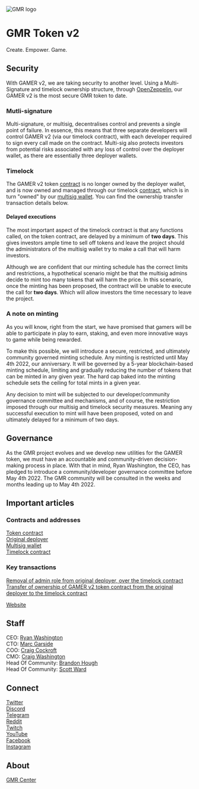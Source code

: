 ![GMR logo](https://avatars.githubusercontent.com/u/83946035?s=200&v=4)   

# GMR Token v2
Create. Empower. Game.

## Security
With GAMER v2, we are taking security to another level. Using a Multi-Signature and timelock ownership structure, through [OpenZeppelin](https://openzeppelin.com/defender), our GAMER v2 is the most secure GMR token to date.

### Mutli-signature
Multi-signature, or multisig, decentralises control and prevents a single point of failure. In essence, this means that three separate developers will control GAMER v2 (via our timelock contract), with each developer required to sign every call made on the contract. Multi-sig also protects investors from potential risks associated with any loss of control over the deployer wallet, as there are essentially three deployer wallets.

### Timelock
The GAMER v2 token [contract](https://bscscan.com/address/0xADCa52302e0a6c2d5D68EDCdB4Ac75DeB5466884) is no longer owned by the deployer wallet, and is now owned and managed through our timelock [contract](https://bscscan.com/address/0xc89d441f25DA499628D19A59b0c2A62481eCC4c8#code), which is in turn "owned" by our [multisig wallet](https://bscscan.com/address/0x938668B8231140b1D9fE4eda3eb1582060f6D29E#code). You can find the ownership transfer transaction details below.

#### Delayed executions
The most important aspect of the timelock contract is that any functions called, on the token contract, are delayed by a minimum of **two days**. This gives investors ample time to sell off tokens and leave the project should the administrators of the multisig wallet try to make a call that will harm investors.

Although we are confident that our minting schedule has the correct limits and restrictions, a hypothetical scenario might be that the multisig admins decide to mint too many tokens that will harm the price. In this scenario, once the minting has been proposed, the contract will be unable to execute the call for **two days**. Which will allow investors the time necessary to leave the project.

### A note on minting
As you will know, right from the start, we have promised that gamers will be able to participate in play to earn, staking, and even more innovative ways to game while being rewarded.

To make this possible, we will introduce a secure, restricted, and ultimately community governed minting schedule. Any minting is restricted until May 4th 2022, our anniversary. It will be governed by a 5-year blockchain-based minting schedule, limiting and gradually reducing the number of tokens that can be minted in any given year. The hard cap baked into the minting schedule sets the ceiling for total mints in a given year.

Any decision to mint will be subjected to our developer/community governance committee and mechanisms, and of course, the restriction imposed through our multisig and timelock security measures. Meaning any successful execution to mint will have been proposed, voted on and ultimately delayed for a minimum of two days.

## Governance
As the GMR project evolves and we develop new utilities for the GAMER token, we must have an accountable and community-driven decision-making process in place. With that in mind, Ryan Washington, the CEO, has pledged to introduce a community/developer governance committee before May 4th 2022. The GMR community will be consulted in the weeks and months leading up to May 4th 2022.

## Important articles

### Contracts and addresses
[Token contract](https://bscscan.com/address/0xADCa52302e0a6c2d5D68EDCdB4Ac75DeB5466884)    
[Original deployer](https://bscscan.com/address/0x4716baa41Ba32AEc29E664371Bfd86D69d1c11e6)    
[Multisig wallet](https://bscscan.com/address/0x938668B8231140b1D9fE4eda3eb1582060f6D29E#code)    
[Timelock contract](https://bscscan.com/address/0xc89d441f25DA499628D19A59b0c2A62481eCC4c8#code)    

### Key transactions
[Removal of admin role from original deployer, over the timelock contract](https://bscscan.com/tx/0x8f59f4f108b2e331d62ed2846ca30f590b5df0ec5cae387cf84540d5b15067ba#eventlog)    
[Transfer of ownership of GAMER v2 token contract from the original deployer to the timelock contract](https://bscscan.com/tx/0x1e8a61e9d20cd281785ee76e5b6988113fc141050c9789ff484d48a0d738d9ad#eventlog)    

[Website](https://www.gmr.center/)

## Staff 
CEO: [Ryan Washington](https://www.linkedin.com/in/ryanwashi/)    
CTO: [Marc Garside](https://twitter.com/MarcIsCoding)   
COO: [Craig Cockroft](https://www.linkedin.com/in/craig-cockcroft-80961449/)   
CMO: [Craig Washington](https://www.linkedin.com/in/craig-washington-928260211/)   
Head Of Community: [Brandon Hough](https://t.me/GMR_Community_Brandon)   
Head Of Community: [Scott Ward](https://t.me/GMRScott)   
 
## Connect  
[Twitter](https://twitter.com/GMRCenter)    
[Discord](https://discord.gg/gmrcenter)    
[Telegram](https://t.me/gmrcenter)    
[Reddit](https://www.reddit.com/r/GMR_Finance)    
[Twitch](https://www.twitch.tv/GMR_Center)    
[YouTube](https://www.youtube.com/GMRCenter)    
[Facebook](https://www.facebook.com/gmrcenterofficial)    
[Instagram](https://www.instagram.com/gmrcenterofficial)    

  
## About 
[GMR Center](https://www.gmr.center)  
